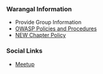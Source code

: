 ### Warangal Information
* Provide Group Information 
* [OWASP Policies and Procedures](https://owasp.org/www-policy/)
* [NEW Chapter Policy](https://owasp.org/www-policy/operational/chapters)
### Social Links
* [Meetup](#)


